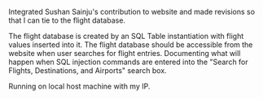 Integrated Sushan Sainju's contribution to website and made revisions so that I can tie to the flight database. 

The flight database is created by an SQL Table instantiation with flight values inserted into it.
The flight database should be accessible from the website when user searches for flight entries.
Documenting what will happen when SQL injection commands are entered into the "Search for Flights, Destinations, and Airports" search box.

Running on local host machine with my IP.
